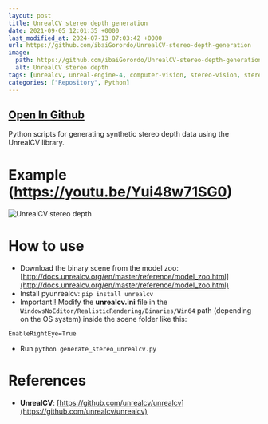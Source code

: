 ```yaml
---
layout: post
title: UnrealCV stereo depth generation
date: 2021-09-05 12:01:35 +0000
last_modified_at: 2024-07-13 07:03:42 +0000
url: https://github.com/ibaiGorordo/UnrealCV-stereo-depth-generation
image:
  path: https://github.com/ibaiGorordo/UnrealCV-stereo-depth-generation/raw/main/doc/img/unrealcvStereo.gif
  alt: UnrealCV stereo depth
tags: [unrealcv, unreal-engine-4, computer-vision, stereo-vision, stereo-depth-estimation, synthetic-data]
categories: ["Repository", Python]
---
```


## [Open In Github](https://github.com/ibaiGorordo/UnrealCV-stereo-depth-generation)

Python scripts for generating synthetic stereo depth data using the UnrealCV library.

# Example (https://youtu.be/Yui48w71SG0)
![UnrealCV stereo depth](https://github.com/ibaiGorordo/UnrealCV-stereo-depth-generation/raw/main/doc/img/unrealcvStereo.gif)

# How to use
* Download the binary scene from the model zoo: [http://docs.unrealcv.org/en/master/reference/model_zoo.html](http://docs.unrealcv.org/en/master/reference/model_zoo.html)
* Install pyunrealcv: `pip install unrealcv`
* Important:bangbang: Modify the **unrealcv.ini** file in the `WindowsNoEditor/RealisticRendering/Binaries/Win64` path (depending on the OS system) inside the scene folder like this:

`EnableRightEye=True`

* Run `python generate_stereo_unrealcv.py` 


# References
* **UnrealCV**: [https://github.com/unrealcv/unrealcv](https://github.com/unrealcv/unrealcv)
